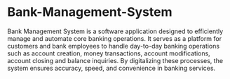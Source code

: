 # Bank-Management-System
Bank Management System is a software application designed to efficiently manage and automate core banking operations. It serves as a platform for customers and bank employees to handle day-to-day banking operations such as account creation, money transactions, account modifications, account closing and balance inquiries. By digitalizing these processes, the system ensures accuracy, speed, and convenience in banking services.
